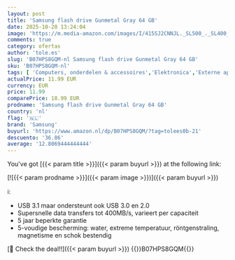 ```yaml
---
layout: post
title: 'Samsung flash drive Gunmetal Gray 64 GB'
date: 2025-10-28 13:24:04
image: 'https://m.media-amazon.com/images/I/415SJ2CNNJL._SL500_._SL400_.jpg'
comments: true
category: ofertas
author: 'tole.es'
slug: 'B07HPS8GQM-nl Samsung flash drive Gunmetal Gray 64 GB'
sku: 'B07HPS8GQM-nl'
tags: [ 'Computers, onderdelen & accessoires','Elektronica','Externe apparaten & dataopslag','Gegevensopslag','USB-flashstations','samsung','🇳🇱', ]
actualPrice: 11.99 EUR
currency: EUR
price: 11.99
comparePrice: 18.99 EUR
prodname: 'Samsung flash drive Gunmetal Gray 64 GB'
country: 'nl'
flag: '🇳🇱'
brand: 'Samsung'
buyurl: 'https://www.amazon.nl/dp/B07HPS8GQM/?tag=tolees0b-21'
descuento: '36.86'
average: '12.8069444444444'
---
```


You've got [{{< param title >}}]({{< param buyurl >}}) at the following link:

[![{{< param prodname >}}]({{< param image >}})]({{< param buyurl >}})

ℹ️:

- USB 3.1 maar ondersteunt ook USB 3.0 en 2.0
- Supersnelle data transfers tot 400MB/s, varieert per capaciteit
- 5 jaar beperkte garantie
- 5-voudige bescherming: water, extreme temperatuur, röntgenstraling, magnetisme en schok bestendig

[🛒 Check the deal!!]({{< param buyurl >}})
{{<world>}}B07HPS8GQM{{</world>}}
